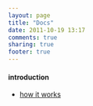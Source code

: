 ```yaml
---
layout: page
title: "Docs"
date: 2011-10-19 13:17
comments: true
sharing: true
footer: true
---
```


#### introduction ####

* [how it works](how-it-works)

